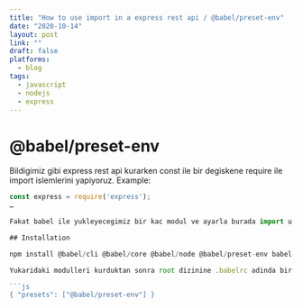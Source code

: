 ```yaml
---
title: "How to use import in a express rest api / @babel/preset-env"
date: "2020-10-14"
layout: post
link: ""
draft: false
platforms:
  - blog
tags:
  - javascript
  - nodejs
  - express
---
```


# @babel/preset-env

Bildigimiz gibi express rest api kurarken const ile bir degiskene require ile import islemlerini yapiyoruz. Example:

````js
const express = require('express');
…

Fakat babel ile yukleyecegimiz bir kac modul ve ayarla burada import u kullanarak asagidaki gibi import islemlerimizi gerceklestirebiliriz

## Installation

npm install @babel/cli @babel/core @babel/node @babel/preset-env babel-preset-env --save-dev

Yukaridaki modulleri kurduktan sonra root dizinine .babelrc adinda bir dosya olusturup asagidaki satiri icine yapistiriyoruz ve artik import kullanabilecegiz.

```js
{ "presets": ["@babel/preset-env"] }
````
